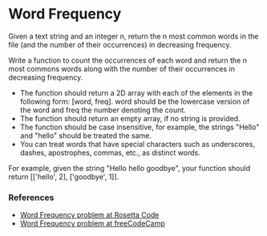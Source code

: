 <h1>Word Frequency</h1>

<p>Given a text string and an integer n, return the n most common words in the file (and the number of their occurrences) in decreasing frequency.</p>

<p>Write a function to count the occurrences of each word and return the n most commons words along with the number of their occurrences in decreasing frequency.<p>
<ul>
  <li>The function should return a 2D array with each of the elements in the following form: [word, freq]. word should be the lowercase version of the word and freq the number denoting the count.</li>
  <li>The function should return an empty array, if no string is provided.</li>
  <li>The function should be case insensitive, for example, the strings "Hello" and "hello" should be treated the same.</li>
  <li>You can treat words that have special characters such as underscores, dashes, apostrophes, commas, etc., as distinct words.</li>
</ul>

<p>For example, given the string "Hello hello goodbye", your function should return [['hello', 2], ['goodbye', 1]].</p>

<h3>References</h3>

<ul>
  <li><a href="https://rosettacode.org/wiki/Word_frequency">
    Word Frequency problem at Rosetta Code
  </a><li>

  <a href="https://www.freecodecamp.org/learn/coding-interview-prep/rosetta-code/fizzbuzz">
    Word Frequency problem at freeCodeCamp
  </a>
</ul>

